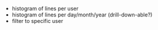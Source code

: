 * histogram of lines per user
* histogram of lines per day/month/year (drill-down-able?)
* filter to specific user

